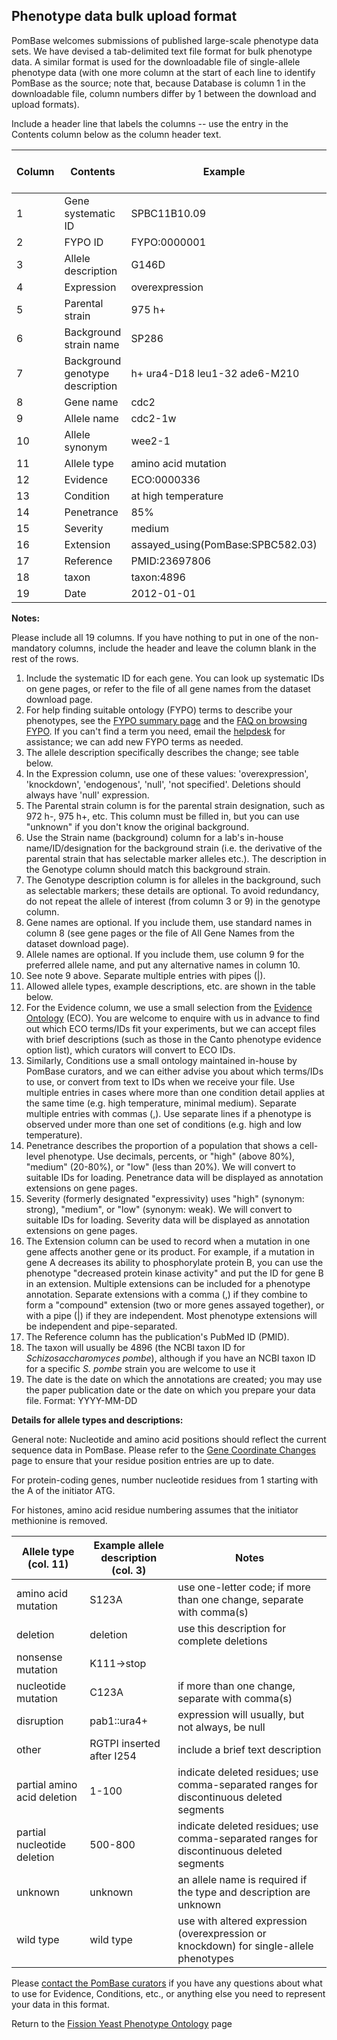 ## Phenotype data bulk upload format

PomBase welcomes submissions of published large-scale phenotype data
sets. We have devised a tab-delimited text file format for bulk
phenotype data. A similar format is used for the downloadable file of
single-allele phenotype data (with one more column at the start of
each line to identify PomBase as the source; note that, because
Database is column 1 in the downloadable file, column numbers differ
by 1 between the download and upload formats).

Include a header line that labels the columns -- use the entry in the
Contents column below as the column header text.

Column | Contents | Example | Mandatory? | Multiple entries allowed?
-------|----------|---------|------------|--------------------------
1 | Gene systematic ID | SPBC11B10.09 | Yes | No
2 | FYPO ID | FYPO:0000001 | Yes | No
3 | Allele description | G146D | Yes | No
4 | Expression | overexpression | Yes | No
5 | Parental strain | 975 h+ | Yes | No
6 | Background strain name | SP286 | No | No
7 | Background genotype description | h+ ura4-D18 leu1-32 ade6-M210 | No | No
8 | Gene name | cdc2 | No | No
9 | Allele name | cdc2-1w | No | No
10 | Allele synonym | wee2-1 | No | Yes
11 | Allele type | amino acid mutation | Yes | No
12 | Evidence | ECO:0000336 | Yes | No
13 | Condition | at high temperature | Yes | Yes
14 | Penetrance | 85% | No | No
15 | Severity | medium | No | No
16 | Extension | assayed\_using(PomBase:SPBC582.03) | No | Yes
17 | Reference | PMID:23697806 | Yes | No
18 | taxon | taxon:4896 | Yes | No
19 | Date | 2012-01-01 | Yes | No

**Notes:**

Please include all 19 columns. If you have nothing to put in one of
the non-mandatory columns, include the header and leave the column
blank in the rest of the rows.

1.  Include the systematic ID for each gene. You can look up
    systematic IDs on gene pages, or refer to the file of all gene
    names from the dataset download page.
2.  For help finding suitable ontology (FYPO) terms to describe your
    phenotypes, see the [FYPO summary page](browse-curation/fission-yeast-phenotype-ontology) and the
    [FAQ on browsing FYPO](/faq/how-can-i-browse-phenotype-ontology-fypo). If you can't
    find a term you need, email the
    [helpdesk](mailto:helpdesk@pombase.org) for assistance; we can add
    new FYPO terms as needed.
3.  The allele description specifically describes the change; see
    table below.
4.  In the Expression column, use one of these values:
    'overexpression', 'knockdown', 'endogenous', 'null', 'not
    specified'. Deletions should always have 'null' expression.
5.  The Parental strain column is for the parental strain designation,
    such as 972 h-, 975 h+, etc. This column must be filled in, but
    you can use "unknown" if you don't know the original background.
6.  Use the Strain name (background) column for a lab's in-house
    name/ID/designation for the background strain (i.e. the derivative
    of the parental strain that has selectable marker alleles
    etc.). The description in the Genotype column should match this
    background strain.
7.  The Genotype description column is for alleles in the background,
    such as selectable markers; these details are optional. To avoid
    redundancy, do not repeat the allele of interest (from column 3 or 9) in the genotype column.
8.  Gene names are optional. If you include them, use standard names
    in column 8 (see gene pages or the file of All Gene Names from the
    dataset download page).
9.  Allele names are optional. If you include them, use column 9 for
    the preferred allele name, and put any alternative names in column 10.
10. See note 9 above. Separate multiple entries with pipes (|).
11. Allowed allele types, example descriptions, etc. are shown in the
    table below.
12. For the Evidence column, we use a small selection from the
    [Evidence Ontology](http://www.evidenceontology.org/) (ECO). You
    are welcome to enquire with us in advance to find out which ECO
    terms/IDs fit your experiments, but we can accept files with brief
    descriptions (such as those in the Canto phenotype evidence option
    list), which curators will convert to ECO IDs.
13. Similarly, Conditions use a small ontology maintained in-house by
    PomBase curators, and we can either advise you about which
    terms/IDs to use, or convert from text to IDs when we receive your
    file. Use multiple entries in cases where more than one condition
    detail applies at the same time (e.g. high temperature, minimal
    medium). Separate multiple entries with commas (,). Use separate
    lines if a phenotype is observed under more than one set of
    conditions (e.g. high and low temperature).
14. Penetrance describes the proportion of a population that shows a
    cell-level phenotype. Use decimals, percents, or "high" (above
    80%), "medium" (20-80%), or "low" (less than 20%). We will convert
    to suitable IDs for loading. Penetrance data will be displayed as
    annotation extensions on gene pages.
15. Severity (formerly designated "expressivity) uses "high" (synonym:
    strong), "medium", or "low" (synonym: weak). We will convert to
    suitable IDs for loading. Severity data will be displayed as
    annotation extensions on gene pages.
16. The Extension column can be used to record when a mutation in one
    gene affects another gene or its product. For example, if a
    mutation in gene A decreases its ability to phosphorylate protein
    B, you can use the phenotype "decreased protein kinase activity"
    and put the ID for gene B in an extension. Multiple extensions can
    be included for a phenotype annotation. Separate extensions with a
    comma (,) if they combine to form a "compound" extension (two or
    more genes assayed together), or with a pipe (|) if they are
    independent. Most phenotype extensions will be independent and
    pipe-separated.
17. The Reference column has the publication's PubMed ID (PMID).
18. The taxon will usually be 4896 (the NCBI taxon ID for
    *Schizosaccharomyces pombe*), although if you have an NCBI taxon ID
    for a specific *S. pombe* strain you are welcome to use it
19. The date is the date on which the annotations are created; you may
    use the paper publication date or the date on which you prepare
    your data file. Format: YYYY-MM-DD

**Details for allele types and descriptions:**

General note: Nucleotide and amino acid positions should reflect the
current sequence data in PomBase. Please refer to the [Gene Coordinate Changes](status/gene-coordinate-changes) 
page to ensure that your residue position entries are up to date.

For protein-coding genes, number nucleotide residues from 1 starting
with the A of the initiator ATG.

For histones, amino acid residue numbering assumes that the initiator
methionine is removed.

Allele type (col. 11) | Example allele description (col. 3) | Notes
----------------------|-------------------------------------|------
amino acid mutation | S123A | use one-letter code; if more than one change, separate with comma(s)
deletion | deletion | use this description for complete deletions
nonsense mutation | K111->stop |  
nucleotide mutation | C123A | if more than one change, separate with comma(s)
disruption | pab1::ura4+ | expression will usually, but not always, be null
other | RGTPI inserted after I254 | include a brief text description
partial amino acid deletion | 1-100 | indicate deleted residues; use comma-separated ranges for discontinuous deleted segments
partial nucleotide deletion | 500-800 | indicate deleted residues; use comma-separated ranges for discontinuous deleted segments
unknown | unknown | an allele name is required if the type and description are unknown
wild type | wild type | use with altered expression (overexpression or knockdown) for single-allele phenotypes

Please [contact the PomBase curators](mailto:helpdesk@pombase.org) if
you have any questions about what to use for Evidence, Conditions,
etc., or anything else you need to represent your data in this format.

Return to the [Fission Yeast Phenotype Ontology](browse-curation/fission-yeast-phenotype-ontology) page
